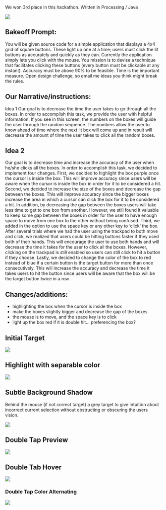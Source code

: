 We won 3rd place in this hackathon.
Written in Processing / Java

![](https://github.com/PseudoSky/pointing-game/blob/master/preview/step1.png)



## Bakeoff Prompt:
You will be given source code for a simple application that displays a 4x4 grid of square buttons. These light up one at a time; users must click the lit buttons as accurately and quickly as they can. Currently the application simply lets you click with the mouse. You mission is to devise a technique that facilitates clicking these buttons (every button must be clickable at any instant). Accuracy must be above 90% to be feasible. Time is the important measure. Open design challenge, so email me ideas you think might break the rules.

## Our Narrative/instructions:
Idea 1
Our goal is to decrease the time the user takes to go through all the boxes. In order to accomplish this task, we provide the user with helpful information. If you see in this screen, the numbers on the boxes will guide the user through the random sequence. The numbers allow the user to know ahead of time where the next lit box will come up and in result will decrease the amount of time the user takes to click all the random boxes.

## Idea 2
Our goal is to decrease time and increase the accuracy of the user when he/she clicks all the boxes. In order to accomplish this task, we decided to implement four changes. First, we decided to highlight the box purple once the cursor is inside the box. This will improve accuracy since users will be aware when the cursor is inside the box in order for it to be considered a hit. Second, we decided to increase the size of the boxes and decrease the gap between the boxes. This will improve accuracy since the bigger boxes increase the area in which a cursor can click the box for it to be considered a hit. In addition, by decreasing the gap between the boxes users will take less time to get to one box from another. However, we still found it valuable to keep some gap between the boxes in order for the user to have enough space to move from one box to the other without being confused. Third, we added in the option to use the space key or any other key to ‘click’ the box. After several trials where we had the user using the trackpad to both move and click, we realized that users could be hitting buttons faster if they used both of their hands. This will encourage the user to use both hands and will decrease the time it takes for the user to click all the boxes. However, clicking on the trackpad is still enabled so users can still click to hit a button if they choose. Lastly, we decided to change the color of the box to red instead of blue if a certain button is the target button for more than once consecutively. This will increase the accuracy and decrease the time it takes users to hit the button since users will be aware that the box will be the target button twice in a row.

## Changes/additions:
* highlighting the box when the cursor is inside the box
* make the boxes slightly bigger and decrease the gap of the boxes
* the mouse is to move, and the space key is to click
* light up the box red if it is double hit… preferencing the box?

## Initial Target

![](https://github.com/PseudoSky/pointing-game/blob/master/preview/step1.png)

## Highlight with separable color

![](https://github.com/PseudoSky/pointing-game/blob/master/preview/step2.png)

## Subtle Background Shadow

Behind the mouse (if not correct target) a grey target to give intuition about incorrect current selection without obstructing or obscuring the users vision.

![](https://github.com/PseudoSky/pointing-game/blob/master/preview/shadow.png)


## Double Tap Preview

![](https://github.com/PseudoSky/pointing-game/blob/master/preview/dbl-tap1.png)

## Double Tab Hover

![](https://github.com/PseudoSky/pointing-game/blob/master/preview/dbl-tap2.png)

### Double Tap Color Alternating

![](https://github.com/PseudoSky/pointing-game/blob/master/preview/dbl-tap3.png)